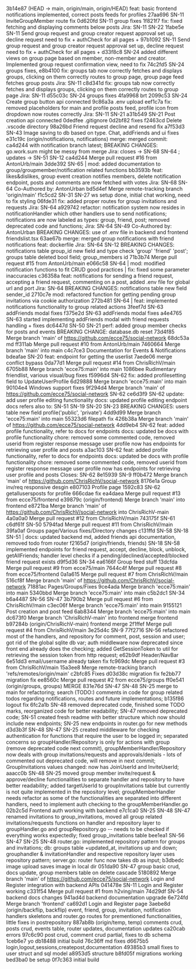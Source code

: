 3b14e87 (HEAD -> main, origin/main, origin/HEAD) feat: basic frontend notifications implemented, correct posts feeds for profiles
27aa696 SN-11 InviteGroupMember route fix
0d620fd SN-11 group fixes
1f821f7 fix: fixed fetching and displaying comments below posts Jira: SN-11 SN-22
1fabe5e SN-11 Send group request and group creator request approval set up, decline request need to fix + authCheck for all pages +
97b1092 SN-11 Send group request and group creator request approval set up, decline request need to fix + authCheck for all pages +
d33f8c8 SN-24 added different views on group page based on member, non-member and creator. Implemented group request confirmation view, need to fix
74c2fd5 SN-24 groups fixes,
e8b4100 fix: groups tab now correctly fetches and displays groups, clicking on them correctly routes to group page, group page feed fetches group posts Jira: SN-11
c8d341d fix: groups tab now correctly fetches and displays groups, clicking on them correctly routes to group page Jira: SN-11
d55c03c SN-24 groups fixes
4fa9968 brt
2099c53 SN-24 Create group button api connected
9c86a3a .env upload
eef1c7a fix: removed placeholders for main and profile posts feed, profile icon from dropdown now routes correctly Jira: SN-11 SN-21
a31b549 SN-21 Post creation api connected
0dedfee .gitignore
0d2bf82 fixes
f2463cd Delete .vscode directory
98a26bd Friend request decline and resend fix
a7f53d3 SN-43 Image saving to db based on type. Chat, addFriends and ui fixes
e31c19c (origin/notifications, notifications) merge: merged commit: ca4d244 with notification branch latest; BREAKING CHANGES: go.work.sum might be messy from merge Jira: closes -> SN-68 SN-64 ; updates -> SN-51 SN-12
ca4d244 Merge pull request #16 from AntonUrb/main
3dde392 SN-65 | mod: added documentation to group/groupmember/notification related functions
bb3593b feat: likes&dislikes, group event creation notifies members, delete notification endpoint, posts and comments are now fetched with votes Jira: SN-68 SN-64 Co-Authored by: AntonUrban
bd5d4ef Merge remote-tracking branch 'origin/main'
f1c5cd2 SN-31 SN-27 ws setup done, initial chat working, need to fix styling
06fde31 fix: added proper routes for group invitations and requests Jira: SN-64
a929742 refactor: notification system now resides in notificationHandler which other handlers use to send notifications; notifications are now labeled as types: group, friend, post; removed deprecated code and functions; Jira: SN-64 SN-49 Co-Authored by: AntonUrban BREAKING CHANGES: use of .env file in backend and frontend friendslist.tsx
63ae67b merge: merged group notifications with friend notifications feat: dockerfile Jira: SN-64 SN-12 BREAKING CHANGES: notifications table group_id new field and type check 'group' 'friend' 'post'; groups table deleted bool field; group_members id
71b3b74 Merge pull request #15 from AntonUrb/main
e066c58 SN-64 | mod: modified notification functions to fit CRUD good practices | fix: fixed some parameter inaccuracies
c36358a feat: notifications for sending a friend request, accepting a friend request, commenting on a post, added .env file for global url and port Jira: SN-64 BREAKING CHANGES: notifications table new field sender_id
2710c7e mod: refactored function for getting pending group invitations via cookie authorization
272b481 SN-64 | feat: implemented notifications functionality to group related actions
3feef7d SN-63 addFriends modal fixes
f375e2d SN-63 addFriends modal fixes
a4e4765 SN-63 started implementing addFriends modal with friend requests handling + fixes
dc6447d SN-50 SN-21 perf: added group member checks for posts and events BREAKING CHANGE: database.db reset
73d4f85 Merge branch 'main' of https://github.com/ecce75/social-network
68dc53a md
ff311ab Merge pull request #10 from AntonUrb/main
7460664 Merge branch 'main' into main
c4c7ce3 Documentation for Events & Notifications
bdeafae SN-20 feat: endpoint for getting the userlist
7aede06 merge conflict bypass
0da77d1 Merge pull request #14 from ChrisRichV/main
6705b88 Merge branch 'ecce75:main' into main
1086bee Rudimentary friendlist, various visual/bug fixes
f5996d4 SN-62 fix: added profilesetting field to UpdateUserProfile
6d29888 Merge branch 'ecce75:main' into main
90104e4 Windows support fixes
9f294d4 Merge branch 'main' of https://github.com/ecce75/social-network SN-62
ce6d3f9 SN-62 update: add user profile editing functionality docs: updated profile editing endpoint docs refers also to: SN-51 SN-19 SN-20 SN-23 BREAKING CHANGES: users table new field profile('public', 'private')
4dd9d99 Merge branch 'ecce75:main' into main
55323d6 filepath fix
426b38a Merge branch 'main' of https://github.com/ecce75/social-network
4dd9eb4 SN-62 feat: added profile functionality, refer to docs for endpoints docs: updated be docs with profile functionality chore: removed some commented code, removed userid from register response message user profile now has endpoints for retrieving user profile and posts
a3ac103 SN-62 feat: added profile functionality, refer to docs for endpoints docs: updated be docs with profile functionality chore: removed some commented code, removed userid from register response message user profile now has endpoints for retrieving user profile and posts Closes: SN-62
8e15939 SN-9
ff0b472 Merge branch 'main' of https://github.com/ChrisRichV/social-network
8176e1a Group inv/req responsive desgin
e807103 Profile page
1592c83 SN-62 getallusersposts for profile
666cdae fix
ea4daea Merge pull request #13 from ecce75/frontend
e39879c (origin/frontend) Merge branch 'main' into frontend
e8721ba Merge branch 'main' of https://github.com/ChrisRichV/social-network into ChrisRichV-main
4a0a0a0 Merge pull request #12 from ChrisRichV/main
743175f SN-61
c6df61f SN-50
5794fad Merge pull request #11 from ChrisRichV/main
39fa0af Groups page/Various fixes/Directory changes
c131ffd SN-58 SN-18 SN-51 | docs: updated backend md, added friends api documentation, removed todo from router
f2165d7 (origin/friends, friends) SN-18 SN-58 implemented endpoints for friend request, accept, decline, block, unblock, getAllFriends; handler level checks if a pending/declined/accepted/blocked friend request exists
d9f5d36 SN-34
ea6166f Group feed stuff
13dcfda Merge pull request #9 from ecce75/main
7644c4f Merge pull request #8 from ecce75/frontend
0a1a615 Merge pull request #7 from ChrisRichV/main
516cf8f Merge branch 'main' of https://github.com/ChrisRichV/social-network
71881ac Pages/Groups/Fixes
9ce4ada Merge branch 'ecce75:main' into main
5340bbd Merge branch 'ecce75:main' into main
c5b2dc1 SN-34
b6a4487 SN-56 SN-47
3b790b2 Merge pull request #6 from ChrisRichV/main
c3ec06f Merge branch 'ecce75:main' into main
9155121 Post creation and post feed
6ab8344 Merge branch 'ecce75:main' into main
dc673f0 Merge branch 'ChrisRichV-main' into frontend merge frontend
b97284b (origin/ChrisRichV-main) frontend merge
2f1ffef Merge pull request #4 from ChrisRichV/main
3e25d4c SN-9
77f2716 SN-56 refactored most of the handlers, and repository for comment, post, session and user; got rid of the global sqlite db var; auth middleware now deprecated since front end already does the checking; added GetSessionToken to util for retrieving the session token from http request;
e62b9df Header/NavBar
6e51dd3 email/username already taken fix
fc969dc Merge pull request #3 from ChrisRichV/main
15a3ee8 Merge remote-tracking branch 'refs/remotes/origin/main'
c2bfc85 Fixes
d03d38c migration fix
fe2bb77 migration fix
ee8560c Merge pull request #2 from ecce75/groups
ff0e541 (origin/groups, groups) MERGE
831e76d SN-47 SN-48 SN-25 merge to main for refactoring; search (TODO:) comments in code for group related todos regarding notifications, routes and future implementations;
b135f86 logout fix
6fc2a1b SN-48 removed deprecated code, finished some TODO marks, reorganized code for better readability; SN-47 removed deprecated code; SN-51 created fresh readme with better structure which now should include new endpoints; SN-25 new endpoints in router.go for new methods
d3d3b3f SN-48 SN-47 SN-25 created middleware for checking authentication for functions that require the user to be logged in; separated concerns so groupHandler/Repository is only for actions with group (remove deprecated code next commit), groupMemberHandler/Repository now deals with group invitations/requests and approvals/denials - lots of commented out deprecated code, will remove in next commit; GroupInvitations values changed: now has JoinUserId and InviteUserId;
aaacc0b SN-48 SN-25 moved group member invite/request & approve/decline functionalities to separate handler and repository to have better readability; added targetUserId to groupInvitations table but currently is not quite implemented in the repository level; groupMemberHandler needs refactor as some of the functionalities are separated into different handlers, need to implement auth checking to the groupMemberHandler.go
02b2c5d Frontend auth working with backend
e7c1ca0 SN-25 SN-48 SN-47  renamed invitations to group_invitations, moved all group related invitations/requests functions on handler and repository layer to  groupHandler.go and groupRepository.go -- needs to be checked if everything works expectedly; fixed group_invitations table
bee1ea1 SN-56 SN-47 SN-25 SN-48 router.go: implemented repository pattern for groups and invitations; db: groups table +updated_at, invitations up and down; grouphandler & invitationHandler and respective repository layer uses repository pattern; server.go: router func now takes db as input;
b3dbedc image upload saves image in local dir
051da90 SN-47 group basic crud, docs update, group members table on delete cascade
5180892 Merge branch 'main' of https://github.com/ecce75/social-network Login and Register integration with backend APIs
041478e SN-11 Login and Register working
c331f54 Merge pull request #1 from h2ving/main
74d29df SN-54 backend docs changes
941ad4d backend documentation upgrade
6e724fd Merge branch 'frontend'
ca692d1 Login and Register page
3aebe8d (origin/backflip, backflip) event, friend, group, invitation, notification handlers skeletons and router.go routes for prementioned functionalities, little fixes in postrepository
887ab8b (origin/temp, temp) comments crud, posts crud, events table, router updates, documentation updates
ca20cab errors
97c6c90 post crud, comment crud partial, fixes to db schema
1ceb6e7 yo
db18488 initial build
76c36ff md fixes
d6675b5 login,logout,sessions,createpost,documentation
49385b3 small fixes to user struct and sql model
a8953d5 structure
b8fd05f migrations working
bed3ba0 be setup
0f7c363 initial build
